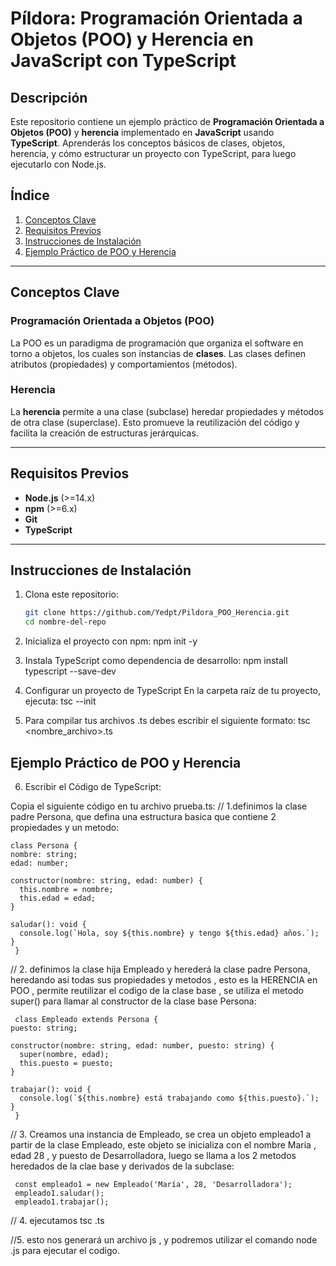 # **Píldora: Programación Orientada a Objetos (POO) y Herencia en JavaScript con TypeScript**

## **Descripción**

Este repositorio contiene un ejemplo práctico de **Programación Orientada a Objetos (POO)** y **herencia** implementado en **JavaScript** usando **TypeScript**. Aprenderás los conceptos básicos de clases, objetos, herencia, y cómo estructurar un proyecto con TypeScript, para luego ejecutarlo con Node.js.

## **Índice**

1. [Conceptos Clave](#conceptos-clave)
2. [Requisitos Previos](#requisitos-previos)
3. [Instrucciones de Instalación](#instrucciones-de-instalación)
4. [Ejemplo Práctico de POO y Herencia](#ejemplo-práctico-de-poo-y-herencia)


---

## **Conceptos Clave**

### **Programación Orientada a Objetos (POO)**
La POO es un paradigma de programación que organiza el software en torno a objetos, los cuales son instancias de **clases**. Las clases definen atributos (propiedades) y comportamientos (métodos).

### **Herencia**
La **herencia** permite a una clase (subclase) heredar propiedades y métodos de otra clase (superclase). Esto promueve la reutilización del código y facilita la creación de estructuras jerárquicas.

---

## **Requisitos Previos**

- **Node.js** (>=14.x)
- **npm** (>=6.x)
- **Git**
- **TypeScript**

---

## **Instrucciones de Instalación**

1. Clona este repositorio:
   ```bash
   git clone https://github.com/Yedpt/Pildora_POO_Herencia.git
   cd nombre-del-repo
2. Inicializa el proyecto con npm:
   npm init -y

3. Instala TypeScript como dependencia de desarrollo:
    npm install typescript --save-dev

4. Configurar un proyecto de TypeScript En la carpeta raíz de tu proyecto, ejecuta:
   tsc --init
   
5. Para compilar tus archivos .ts debes escribir el siguiente formato:
   tsc <nombre_archivo>.ts

## **Ejemplo Práctico de POO y Herencia**
 6. Escribir el Código de TypeScript:
    
Copia el siguiente código en tu archivo prueba.ts:
// 1.definimos la clase padre Persona, que defina una estructura basica que contiene 2 propiedades y un metodo:

    class Persona {
    nombre: string;
    edad: number;
  
    constructor(nombre: string, edad: number) {
      this.nombre = nombre;
      this.edad = edad;
    }
  
    saludar(): void {
      console.log(`Hola, soy ${this.nombre} y tengo ${this.edad} años.`);
    }
     }


// 2. definimos la clase hija Empleado y herederá la clase padre Persona, heredando asi todas sus propiedades y metodos , esto es la HERENCIA en POO , permite reutilizar el codigo de la clase base , se utiliza el metodo super() para llamar al constructor de la clase base Persona: 


     class Empleado extends Persona {
    puesto: string;
  
    constructor(nombre: string, edad: number, puesto: string) {
      super(nombre, edad);
      this.puesto = puesto;
    }
  
    trabajar(): void {
      console.log(`${this.nombre} está trabajando como ${this.puesto}.`);
    }
     }


// 3. Creamos una instancia de Empleado, se crea un objeto empleado1 a partir de la clase Empleado, este objeto se inicializa con el nombre Maria , edad 28 , y puesto de Desarrolladora, luego se llama a los 2 metodos heredados de la clae base y derivados de la subclase:

     const empleado1 = new Empleado('María', 28, 'Desarrolladora');
     empleado1.saludar();  
     empleado1.trabajar();
   

// 4. ejecutamos tsc <nombre>.ts

//5. esto nos generará un archivo js , y podremos utilizar el comando node <nombre>.js para ejecutar el codigo.
